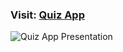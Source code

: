 <h3>Visit: <a href="https://ucemrecan.github.io/quiz-app/">Quiz App</a></h3>

![Quiz App Presentation](https://user-images.githubusercontent.com/86497428/209479366-9c52c7d9-2672-408e-8ed0-84f3b39214fc.png)
